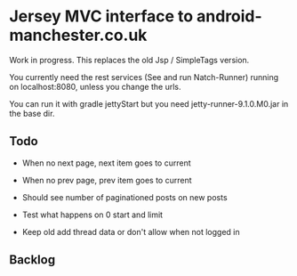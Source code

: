 Jersey MVC interface to android-manchester.co.uk
================================================
 
Work in progress. This replaces the old Jsp / SimpleTags version.

You currently need the rest services (See and run Natch-Runner) running on localhost:8080, unless you change the urls.

You can run it with gradle jettyStart but you need jetty-runner-9.1.0.M0.jar in the base dir.

Todo
-----
* When no next page, next item goes to current
* When no prev page, prev item goes to current

* Should see number of paginationed posts on new posts
* Test what happens on 0 start and limit
* Keep old add thread data or don't allow when not logged in

Backlog
-------
